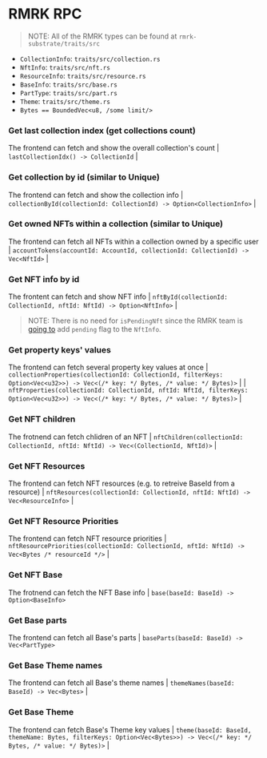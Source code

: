# RMRK RPC

> NOTE: All of the RMRK types can be found at `rmrk-substrate/traits/src`
* `CollectionInfo`: `traits/src/collection.rs`
* `NftInfo`: `traits/src/nft.rs`
* `ResourceInfo`: `traits/src/resource.rs`
* `BaseInfo`: `traits/src/base.rs`
* `PartType`: `traits/src/part.rs`
* `Theme`: `traits/src/theme.rs`
* `Bytes == BoundedVec<u8, /some limit/>`

### Get last collection index (get collections count)
The frontend can fetch and show the overall collection's count
| `lastCollectionIdx() -> CollectionId` |

### Get collection by id (similar to Unique)
The frontend can fetch and show the collection info
| `collectionById(collectionId: CollectionId) -> Option<CollectionInfo>` |

### Get owned NFTs within a collection (similar to Unique)
The frontend can fetch all NFTs within a collection owned by a specific user
| `accountTokens(accountId: AccountId, collectionId: CollectionId) -> Vec<NftId>` |

### Get NFT info by id
The frontent can fetch and show NFT info
| `nftById(collectionId: CollectionId, nftId: NftId) -> Option<NftInfo>` |

> NOTE: There is no need for `isPendingNft` since the RMRK team is [going to](https://github.com/rmrk-team/rmrk-substrate/issues/109)
add `pending` flag to the `NftInfo`.

### Get property keys' values
The frontend can fetch several property key values at once
| `collectionProperties(collectionId: CollectionId, filterKeys: Option<Vec<u32>>) -> Vec<(/* key: */ Bytes, /* value: */ Bytes)>` |
| `nftProperties(collectionId: CollectionId, nftId: NftId, filterKeys: Option<Vec<u32>>) -> Vec<(/* key: */ Bytes, /* value: */ Bytes)>` |

### Get NFT children
The frotnend can fetch chlidren of an NFT
| `nftChildren(collectionId: CollectionId, nftId: NftId) -> Vec<(CollectionId, NftId)>` |

### Get NFT Resources
The frontend can fetch NFT resources (e.g. to retreive BaseId from a resource)
| `nftResources(collectionId: CollectionId, nftId: NftId) -> Vec<ResourceInfo>` |

### Get NFT Resource Priorities
The frontend can fetch NFT resource priorities
| `nftResourcePriorities(collectionId: CollectionId, nftId: NftId) -> Vec<Bytes /* resourceId */>` |

### Get NFT Base
The frotnend can fetch the NFT Base info
| `base(baseId: BaseId) -> Option<BaseInfo>`

### Get Base parts
The frontend can fetch all Base's parts
| `baseParts(baseId: BaseId) -> Vec<PartType>`

### Get Base Theme names
The frontend can fetch all Base's theme names
| `themeNames(baseId: BaseId) -> Vec<Bytes>` |

### Get Base Theme
The frontend can fetch Base's Theme key values
| `theme(baseId: BaseId, themeName: Bytes, filterKeys: Option<Vec<Bytes>>) -> Vec<(/* key: */ Bytes, /* value: */ Bytes)>` |

